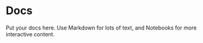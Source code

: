 # Docs

Put your docs here. Use Markdown for lots of text, and Notebooks for more interactive content.

